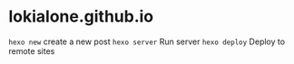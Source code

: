 # lokialone.github.io

`hexo new` create a new post
`hexo server` Run server
`hexo deploy`  Deploy to remote sites
